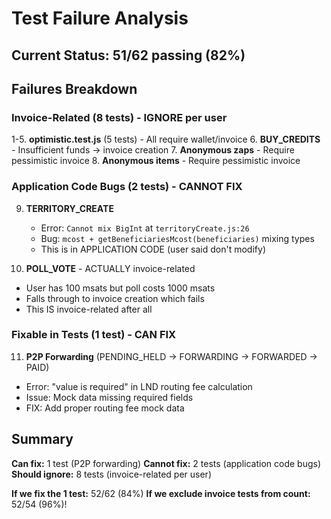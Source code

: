 # Test Failure Analysis

## Current Status: 51/62 passing (82%)

## Failures Breakdown

### Invoice-Related (8 tests) - IGNORE per user
1-5. **optimistic.test.js** (5 tests) - All require wallet/invoice
6. **BUY_CREDITS** - Insufficient funds → invoice creation
7. **Anonymous zaps** - Require pessimistic invoice
8. **Anonymous items** - Require pessimistic invoice

### Application Code Bugs (2 tests) - CANNOT FIX
9. **TERRITORY_CREATE** 
   - Error: `Cannot mix BigInt` at `territoryCreate.js:26`
   - Bug: `mcost + getBeneficiariesMcost(beneficiaries)` mixing types
   - This is in APPLICATION CODE (user said don't modify)

10. **POLL_VOTE** - ACTUALLY invoice-related
   - User has 100 msats but poll costs 1000 msats
   - Falls through to invoice creation which fails
   - This IS invoice-related after all

### Fixable in Tests (1 test) - CAN FIX
11. **P2P Forwarding** (PENDING_HELD → FORWARDING → FORWARDED → PAID)
   - Error: "value is required" in LND routing fee calculation
   - Issue: Mock data missing required fields
   - FIX: Add proper routing fee mock data

## Summary

**Can fix:** 1 test (P2P forwarding)
**Cannot fix:** 2 tests (application code bugs)
**Should ignore:** 8 tests (invoice-related per user)

**If we fix the 1 test:** 52/62 (84%)
**If we exclude invoice tests from count:** 52/54 (96%)!
